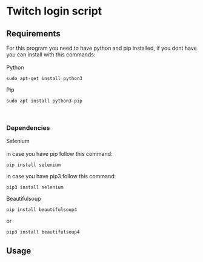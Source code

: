 # Twitch login script
## Requirements
For this program you need to have python and pip installed, if you dont have you can install with this commands:
<br>
<br>
Python
```
sudo apt-get install python3
```
Pip
```
sudo apt install python3-pip
```
<br>

### Dependencies
Selenium
<br>
<br>
in case you have pip follow this command: 
```
pip install selenium
```
in case you have pip3 follow this command: 
```
pip3 install selenium
```
Beautifulsoup
```
pip install beautifulsoup4
```
or
```
pip3 install beautifulsoup4
```
## Usage
```python

```
